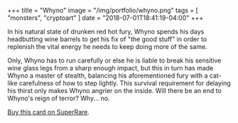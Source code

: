 +++
title = "Whyno"
image = "/img/portfolio/whyno.png"
tags = [ "monsters", "cryptoart" ]
date = "2018-07-01T18:41:19-04:00"
+++

In his natural state of drunken red hot fury, Whyno spends his days headbutting wine barrels to get his fix of "the good stuff" in order to replenish the vital energy he needs to keep doing more of the same. 

<!--more-->

Only, Whyno has to run carefully or else he is liable to break his sensitive wine glass legs from a sharp enough impact, but this in turn has made Whyno a master of stealth, balancing his aforementioned fury with a cat-like carefulness of how to step lightly. This survival requirement for delaying his thirst only makes Whyno angrier on the inside. Will there be an end to Whyno's reign of terror? Why... no.

[Buy this card on SuperRare](https://superrare.co/artwork/whyno-146).
